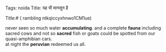 Tags: noida
Title: यह भी मानसून है
  
Title:# ( rambling ntkqiccyxhnwo1CM1ue)  
  
never seen so much water **accumulating**. and a complete **fauna** including sacred cows and not so **sacred** fish or goats could be spotted from our quasi-amphibian cars.  
at night the **peruvian** redeemed us all.  
